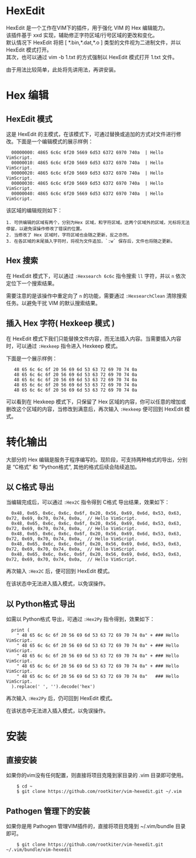 # HexEdit

HexEdit 是一个工作在VIM下的插件，用于强化 VIM 的 Hex 编辑能力。  
该插件基于 xxd 实现，辅助修正字符区域/行号区域的更改和变化。  
默认情况下 HexEdit 将把 [ \*.bin,\*.dat,\*.o ] 类型的文件视为二进制文件，并以 HexEdit 模式打开。   
其次，也可以通过  vim -b 1.txt 的方式强制以 HexEdit 模式打开 1.txt 文件。   

由于用法比较简单，此处将先讲用法，再讲安装。

# Hex 编辑  

## HexEdit 模式

这是 HexEdit 的主模式，在该模式下，可通过替换或追加的方式对文件进行修改。下面是一个编辑模式的展示样例：  

```
  00000000: 4865 6c6c 6f20 5669 6d53 6372 6970 740a  | Hello VimScript.  
  00000010: 4865 6c6c 6f20 5669 6d53 6372 6970 740a  | Hello VimScript.  
  00000020: 4865 6c6c 6f20 5669 6d53 6372 6970 740a  | Hello VimScript.  
  00000030: 4865 6c6c 6f20 5669 6d53 6372 6970 740a  | Hello VimScript.  
  00000040: 4865 6c6c 6f20 5669 6d53 6372 6970 740a  | Hello VimScript.  
```

该区域的编辑规则如下：

    1. 可供编辑的区域有两个，分别为Hex 区域，和字符区域。这两个区域外的区域，光标将无法停留，以避免误操作修改了错误的位置。  
    2. 当修改了 Hex 区域时，字符区域也会随之更新，反之亦然。  
    3. 在各区域的末尾插入字符时，将视为文件追加，`:w` 保存后，文件也将随之更新。  


## Hex 搜索

在 HexEdit 模式下，可以通过 `:Hexsearch 6c6c` 指令搜索 `ll` 字符，并以 `n` 依次定位下一个搜索结果。

需要注意的是该操作中重定向了 `n` 的功能，需要通过 `:HexsearchClean` 清除搜索任务。以避免干扰 VIM 的默认搜索结果。

## 插入 Hex 字符( Hexkeep 模式 )

在 HexEdit 模式下我们只能替换文件内容，而无法插入内容。当需要插入内容时，可以通过 `:Hexkeep` 指令进入 Hexkeep 模式。   

下面是一个展示样例：

```
   48 65 6c 6c 6f 20 56 69 6d 53 63 72 69 70 74 0a  
   48 65 6c 6c 6f 20 56 69 6d 53 63 72 69 70 74 0a  
   48 65 6c 6c 6f 20 56 69 6d 53 63 72 69 70 74 0a  
   48 65 6c 6c 6f 20 56 69 6d 53 63 72 69 70 74 0a  
   48 65 6c 6c 6f 20 56 69 6d 53 63 72 69 70 74 0a  
```

可以看到在 Hexkeep 模式下，只保留了 Hex 区域的内容，你可以任意的增加或删改这个区域的内容，当修改到满意后，再次输入 `:Hexkeep` 便可回到 HexEdit 模式。

# 转化输出

大部分的 Hex 编辑是服务于程序编写的。现阶段，可支持两种格式的导出，分别是 “C格式” 和 “Python格式”, 其他的格式后续会陆续追加。

## 以 C格式 导出

当编辑完成后，可以通过 `:Hex2C` 指令得到 C格式 导出结果，效果如下：

```
  0x48, 0x65, 0x6c, 0x6c, 0x6f, 0x20, 0x56, 0x69, 0x6d, 0x53, 0x63, 0x72, 0x69, 0x70, 0x74, 0x0a,  // Hello VimScript.  
  0x48, 0x65, 0x6c, 0x6c, 0x6f, 0x20, 0x56, 0x69, 0x6d, 0x53, 0x63, 0x72, 0x69, 0x70, 0x74, 0x0a,  // Hello VimScript.  
  0x48, 0x65, 0x6c, 0x6c, 0x6f, 0x20, 0x56, 0x69, 0x6d, 0x53, 0x63, 0x72, 0x69, 0x70, 0x74, 0x0a,  // Hello VimScript.  
  0x48, 0x65, 0x6c, 0x6c, 0x6f, 0x20, 0x56, 0x69, 0x6d, 0x53, 0x63, 0x72, 0x69, 0x70, 0x74, 0x0a,  // Hello VimScript.  
  0x48, 0x65, 0x6c, 0x6c, 0x6f, 0x20, 0x56, 0x69, 0x6d, 0x53, 0x63, 0x72, 0x69, 0x70, 0x74, 0x0a,  // Hello VimScript.  
```

再次输入 `:Hex2C` 后，便可回到 HexEdit 模式。

在该状态中无法进入插入模式，以免误操作。

## 以 Python格式 导出

如需以 Python格式 导出，可通过 `:Hex2Py` 指令得到，效果如下：

```
  print (  
    " 48 65 6c 6c 6f 20 56 69 6d 53 63 72 69 70 74 0a" + ### Hello VimScript.  
    " 48 65 6c 6c 6f 20 56 69 6d 53 63 72 69 70 74 0a" + ### Hello VimScript.  
    " 48 65 6c 6c 6f 20 56 69 6d 53 63 72 69 70 74 0a" + ### Hello VimScript.  
    " 48 65 6c 6c 6f 20 56 69 6d 53 63 72 69 70 74 0a" + ### Hello VimScript.  
    " 48 65 6c 6c 6f 20 56 69 6d 53 63 72 69 70 74 0a"   ### Hello VimScript.  
  ).replace(' ', '').decode('hex')
```

再次输入 `:Hex2Py` 后，仍可回到 HexEdit 模式。

在该状态中无法进入插入模式，以免误操作。

# 安装

## 直接安装

如果你的vim没有任何配置，则直接将项目克隆到家目录的 .vim 目录即可使用。

```
    $ cd ~  
    $ git clone https://github.com/rootkiter/vim-hexedit.git ~/.vim
```

## Pathogen 管理下的安装

如果你是用 Pathogen 管理VIM插件的，直接将项目克隆到 ~/.vim/bundle 目录即可。

```
    $ git clone https://github.com/rootkiter/vim-hexedit.git ~/.vim/bundle/vim-hexedit
```
